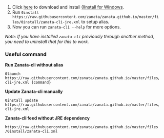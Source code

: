 1. Click [here](http://0install.de/files/zero-install.exe) to download and install [0Install for Windows](http://0install.net/install-windows.html).
2. Run `0install https://raw.githubusercontent.com/zanata/zanata.github.io/master/files/0install/zanata-cli-jre.xml` to setup alias.
3. Now you can run `zanata-cli --help` for more options.

*Note: If you have installed `zanata-cli` previously through another method, you need to uninstall that for this to work.*



### Useful command

**Run Zanata-cli without alias**
```
0launch https://raw.githubusercontent.com/zanata/zanata.github.io/master/files/0install/zanata-cli-jre.xml {command}
```

**Update Zanata-cli manually**
```
0install update https://raw.githubusercontent.com/zanata/zanata.github.io/master/files/0install/zanata-cli-jre.xml
```

**Zanata-cli feed without JRE dependency**

`https://raw.githubusercontent.com/zanata/zanata.github.io/master/files/0install/zanata-cli.xml`
